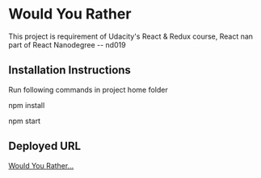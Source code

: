 # Would You Rather
This project is requirement of Udacity's React &amp; Redux course, React nan   part of React Nanodegree -- nd019

## Installation Instructions

Run following commands in project home folder

npm install

npm start

## Deployed URL

[Would You Rather...](https://would-you-rather-react-nano.herokuapp.com/)

